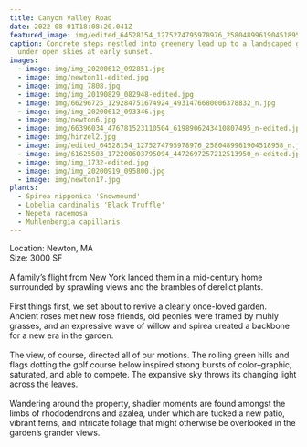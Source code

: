 ```yaml
---
title: Canyon Valley Road
date: 2022-08-01T18:08:20.041Z
featured_image: img/edited_64528154_1275274795978976_2580489961904518958_n.jpg
caption: Concrete steps nestled into greenery lead up to a landscaped garden
  under open skies at early sunset.
images:
  - image: img/img_20200612_092851.jpg
  - image: img/newton11-edited.jpg
  - image: img/img_7808.jpg
  - image: img/img_20190829_082948-edited.jpg
  - image: img/66296725_129284751674924_4931476680006378832_n.jpg
  - image: img/img_20200612_093346.jpg
  - image: img/newton6.jpg
  - image: img/66396034_476781523110504_6198906243410807495_n-edited.jpg
  - image: img/hirzel2.jpg
  - image: img/edited_64528154_1275274795978976_2580489961904518958_n.jpg
  - image: img/61625503_172200603795094_4472697257212513950_n-edited.jpg
  - image: img/img_1732-edited.jpg
  - image: img/img_20200919_095800.jpg
  - image: img/newton17.jpg
plants:
  - Spirea nipponica 'Snowmound'
  - Lobelia cardinalis 'Black Truffle'
  - Nepeta racemosa
  - Muhlenbergia capillaris
---
```

Location: Newton, MA\
S﻿ize: 3000 SF\
\
A family’s flight from New York landed them in a mid-century home surrounded by sprawling views and the brambles of derelict plants. \
\
First things first, we set about to revive a clearly once-loved garden. Ancient roses met new rose friends, old peonies were framed by muhly grasses, and an expressive wave of willow and spirea created a backbone for a new era in the garden. \
\
The view, of course, directed all of our motions. The rolling green hills and flags dotting the golf course below inspired strong bursts of color–graphic, saturated, and able to compete. The expansive sky throws its changing light across the leaves. \
\
Wandering around the property, shadier moments are found amongst the limbs of rhododendrons and azalea, under which are tucked a new patio, vibrant ferns, and intricate foliage that might otherwise be overlooked in the garden’s grander views.
